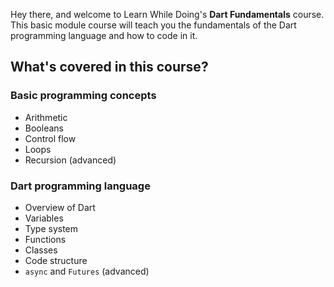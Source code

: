 Hey there, and welcome to Learn While Doing's **Dart Fundamentals** course. This basic module course will teach you the fundamentals of the Dart programming language and how to code in it.

## What's covered in this course?

### Basic programming concepts

- Arithmetic
- Booleans
- Control flow
- Loops
- Recursion (advanced)

### Dart programming language

- Overview of Dart
- Variables
- Type system
- Functions
- Classes
- Code structure
- `async` and `Futures` (advanced)
